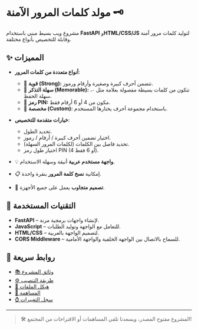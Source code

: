 # مولد كلمات المرور الآمنة 🗝️

مشروع ويب بسيط مبني باستخدام **FastAPI** و**HTML/CSS/JS** لتوليد كلمات مرور آمنة وقابلة للتخصيص بأنواع مختلفة.

## ✨ المميزات

- **أنواع متعددة من كلمات المرور**:
  - 🔐 **قوية (Strong):** تتضمن أحرف كبيرة وصغيرة وأرقام ورموز.
  - 🧠 **سهلة التذكر (Memorable):** تتكون من كلمات بسيطة مفصولة بعلامة مثل `-`، سهلة الحفظ.
  - 🔢 **رمز PIN:** مكون من 4 أو 6 أرقام فقط.
  - 🎨 **مخصصة (Custom):** باستخدام مجموعة أحرف يختارها المستخدم.
  
- **خيارات متقدمة للتخصيص**:
  - تحديد الطول.
  - اختيار تضمين أحرف كبيرة / أرقام / رموز.
  - تحديد فاصل بين الكلمات (لكلمات المرور السهلة).
  - اختيار طول رمز PIN (4 أو 6 فقط).

- 💡 **واجهة مستخدم عربية** أنيقة وسهلة الاستخدام.
- 📋 إمكانية **نسخ كلمة المرور** بنقرة واحدة.
- 📱 **تصميم متجاوب** يعمل على جميع الأجهزة.

## 🧪 التقنيات المستخدمة

- **FastAPI** – لإنشاء واجهات برمجية مرنة.
- **JavaScript** – للتعامل مع الواجهة وتوليد الطلبات.
- **HTML/CSS** – لتصميم الواجهة بالعربية.
- **CORS Middleware** – للسماح بالاتصال بين الواجهة الخلفية والواجهة الأمامية.

## 🔗 روابط سريعة

- [📚 وثائق المشروع](docs/DOCUMENTATION.md)
- [⚙️ طريقة التنصيب](docs/INSTALLATION.md)
- [📁 هيكل الملفات](docs/STRUCTURE.md)
- [🤝 المساهمة](docs/CONTRIBUTING.md)
- [⌚ سجل التغييرات](docs/CHANGELOG.md)

---

> 🛠️ المشروع مفتوح المصدر، ويسعدنا تلقي المساهمات أو الاقتراحات من المجتمع!
